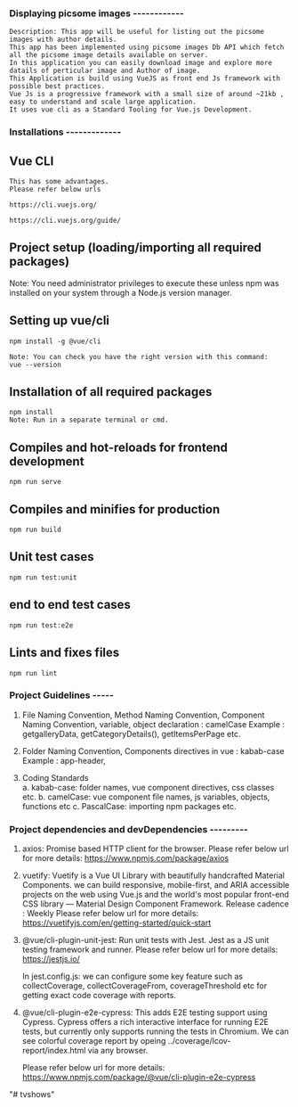### Displaying picsome images ------------
```
Description: This app will be useful for listing out the picsome images with author details.
This app has been implemented using picsome images Db API which fetch all the picsome image details available on server.
In this application you can easily download image and explore more datails of perticular image and Author of image. 
This Application is build using VueJS as front end Js framework with possible best practices.
Vue Js is a progressive framework with a small size of around ~21kb , easy to understand and scale large application.
It uses vue cli as a Standard Tooling for Vue.js Development.
```

### Installations -------------
## Vue CLI
```
This has some advantages.
Please refer below urls

https://cli.vuejs.org/

https://cli.vuejs.org/guide/

```
## Project setup (loading/importing all required packages)
Note: You need administrator privileges to execute these unless npm was installed on your system through a Node.js version manager.

## Setting up vue/cli
```
npm install -g @vue/cli

Note: You can check you have the right version with this command:
vue --version
```

## Installation of all required packages
```
npm install
Note: Run in a separate terminal or cmd.
```

## Compiles and hot-reloads for frontend development
```
npm run serve
```

## Compiles and minifies for production
```
npm run build
```

## Unit test cases
```
npm run test:unit
```

## end to end test cases
```
npm run test:e2e
```

## Lints and fixes files
```
npm run lint
```

### Project Guidelines -----

1) File Naming Convention, 
   Method Naming Convention, 
   Component Naming Convention,
   variable, object declaration : camelCase
   Example : getgalleryData, getCategoryDetails(), getItemsPerPage etc. 

2) Folder Naming Convention, Components directives in vue : kabab-case
   Example : app-header, <app-header />

3) Coding Standards  
   a. kabab-case:
      folder names, vue component directives, css classes etc.
   b. camelCase:
      vue component file names, js variables, objects, functions etc
   c. PascalCase:
      importing npm packages etc. 


### Project dependencies and devDependencies ---------
1. axios:
   Promise based HTTP client for the browser.
   Please refer below url for more details:
   https://www.npmjs.com/package/axios   

2. vuetify:
   Vuetify is a Vue UI Library with beautifully handcrafted Material Components. we can build responsive, mobile-first, and ARIA accessible projects on the web using Vue.js and the world's most popular front-end CSS library — Material Design Component Framework. Release cadence : Weekly
   Please refer below url for more details:
   https://vuetifyjs.com/en/getting-started/quick-start

3. @vue/cli-plugin-unit-jest:
   Run unit tests with Jest. Jest as a JS unit testing framework and runner.
   Please refer below url for more details:
   https://jestjs.io/

   In jest.config.js: we can configure some key feature such as collectCoverage, collectCoverageFrom, coverageThreshold etc
   for getting exact code coverage with reports.

4. @vue/cli-plugin-e2e-cypress:
   This adds E2E testing support using Cypress.
   Cypress offers a rich interactive interface for running E2E tests, but currently only supports running the tests in Chromium.
   We can see colorful coverage report by opeing ../coverage/lcov-report/index.html via any browser.
   
   Please refer below url for more details:
   https://www.npmjs.com/package/@vue/cli-plugin-e2e-cypress



"# tvshows" 
